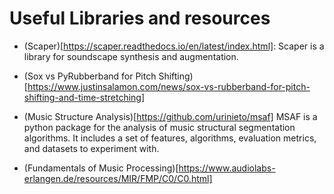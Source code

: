 
# Useful Libraries and resources

- (Scaper)[https://scaper.readthedocs.io/en/latest/index.html]: Scaper is a library for soundscape synthesis and augmentation.


- (Sox vs PyRubberband for Pitch Shifting)[https://www.justinsalamon.com/news/sox-vs-rubberband-for-pitch-shifting-and-time-stretching]



- (Music Structure Analysis)[https://github.com/urinieto/msaf]
    MSAF is a python package for the analysis of music structural segmentation algorithms. It includes a set of features, algorithms, evaluation metrics, and datasets to experiment with.



- (Fundamentals of Music Processing)[https://www.audiolabs-erlangen.de/resources/MIR/FMP/C0/C0.html]